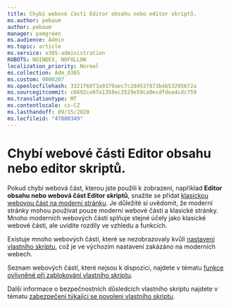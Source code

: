 ```yaml
---
title: Chybí webové části Editor obsahu nebo editor skriptů.
ms.author: pebaum
author: pebaum
manager: pamgreen
ms.audience: Admin
ms.topic: article
ms.service: o365-administration
ROBOTS: NOINDEX, NOFOLLOW
localization_priority: Normal
ms.collection: Adm_O365
ms.custom: 9000207
ms.openlocfilehash: 3321f68f3a9379aec7c2d4537873b4b53295672a
ms.sourcegitcommit: c6692ce0fa1358ec3529e59ca0ecdfdea4cdc759
ms.translationtype: MT
ms.contentlocale: cs-CZ
ms.lasthandoff: 09/15/2020
ms.locfileid: "47800349"
---
```

# <a name="content-editor-or-script-editor-web-parts-are-missing"></a>Chybí webové části Editor obsahu nebo editor skriptů.

Pokud chybí webová část, kterou jste použili k zobrazení, například **Editor obsahu nebo webová část Editor skriptů**, snažíte se přidat [klasickou webovou část na moderní stránku](https://support.office.com/article/classic-and-modern-web-part-experiences-3fdae6c3-8fc1-49ab-8708-8c104b882e64). Je důležité si uvědomit, že moderní stránky mohou používat pouze moderní webové části a klasické stránky. Mnoho moderních webových částí splňuje stejné účely jako klasické webové části, ale uvidíte rozdíly ve vzhledu a funkcích.

Existuje mnoho webových částí, které se nezobrazovaly kvůli [nastavení vlastního skriptu](https://docs.microsoft.com/sharepoint/allow-or-prevent-custom-script), což je ve výchozím nastavení zakázáno na moderních webech. 

Seznam webových částí, které nejsou k dispozici, najdete v tématu [funkce ovlivněné při zablokování vlastního skriptu](https://docs.microsoft.com/sharepoint/allow-or-prevent-custom-script#features-affected-when-custom-script-is-blocked).

Další informace o bezpečnostních důsledcích vlastního skriptu najdete v tématu [zabezpečení týkající se povolení vlastního skriptu](https://docs.microsoft.com/sharepoint/security-considerations-of-allowing-custom-script).
